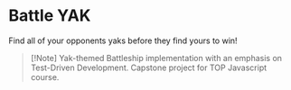 # Battle YAK

Find all of your opponents yaks before they find yours to win!

> [!Note] Yak-themed Battleship implementation with an emphasis on Test-Driven Development. Capstone project for TOP Javascript course.
